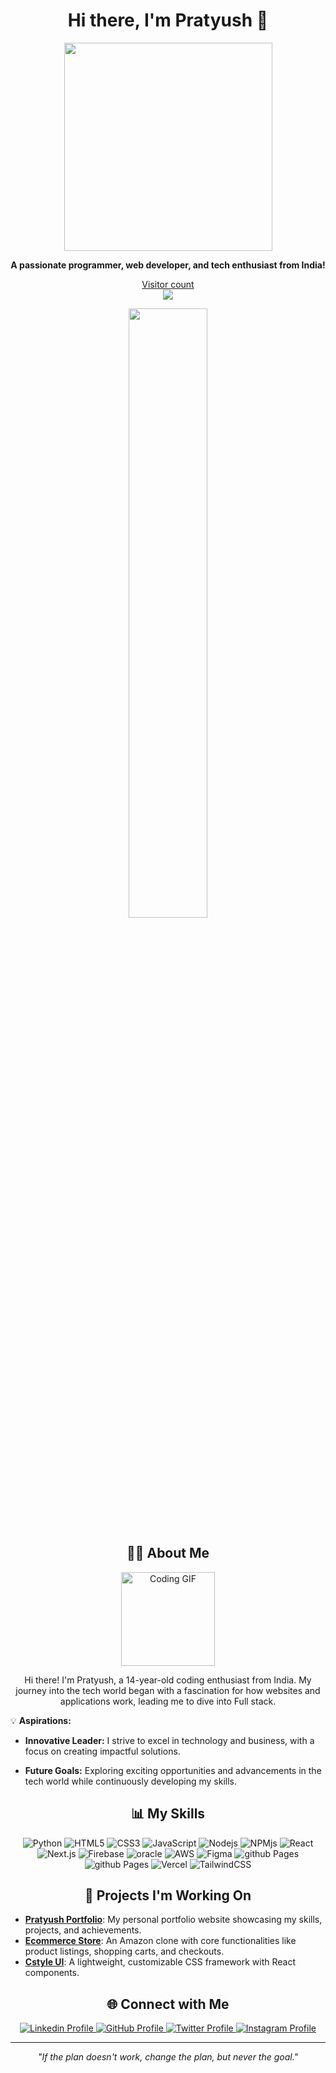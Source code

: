 <h1 align="center">Hi there, I'm Pratyush 👋</h1>

<p align="center">
  <img src="https://media.giphy.com/media/QTfX9Ejfra3ZmNxh6B/giphy.gif" width="333">
</p>

<p align="center">
  <b>A passionate programmer, web developer, and tech enthusiast from India!</b>
</p>

<p align="center">
  <a href="https://github.com/pratyush0898">
    <p align="center"> 
  Visitor count<br>
  <img src="https://profile-counter.glitch.me/pratyush0898/count.svg" />
</p>
  </a>
  </a>
</p>

<p align="center">
   <picture>
    <source media="(prefers-color-scheme: dark)" srcset="https://github-readme-stats-ouuan.vercel.app/api?username=pratyush0898&theme=dark&show_icons=true">
    <img align="center" width="50%" src="https://github-readme-stats-ouuan.vercel.app/api?username=ouuan&show_icons=true">
</picture>
</p>

<h2 align="center">👨‍💻 About Me</h2>

<div align="center">
  <img src="https://media.giphy.com/media/3o7btPCcdNniyf0ArS/giphy.gif" width="150" alt="Coding GIF">
</div>

<p align="center">
  Hi there! I'm Pratyush, a 14-year-old coding enthusiast from India. My journey into the tech world began with a fascination for how websites and applications work, leading me to dive into Full stack.
</p>

<p align="center">

  💡 **Aspirations:** <br>

  - **Innovative Leader:** I strive to excel in technology and business, with a focus on creating impactful solutions. <br>

  - **Future Goals:** Exploring exciting opportunities and advancements in the tech world while continuously developing my skills.

</p>



<h2 align="center">📊 My Skills</h2>

<p align="center">

  <img src="https://img.shields.io/badge/python-3670A0?style=for-the-badge&logo=python&logoColor=ffdd54" alt="Python" />

  <img src="https://img.shields.io/badge/html5-%23E34F26.svg?style=for-the-badge&logo=html5&logoColor=white" alt="HTML5" />

  <img src="https://img.shields.io/badge/css3-%231572B6.svg?style=for-the-badge&logo=css3&logoColor=white" alt="CSS3" />

  <img src="https://img.shields.io/badge/javascript-%23323330.svg?style=for-the-badge&logo=javascript&logoColor=%23F7DF1E" alt="JavaScript" />

  <img src="https://img.shields.io/badge/Node%20js-339933?style=for-the-badge&logo=nodedotjs&logoColor=white" alt="Nodejs" />

  <img src="https://img.shields.io/badge/npm-CB3837?style=for-the-badge&logo=npm&logoColor=white" alt="NPMjs" />

  <img src="https://img.shields.io/badge/react-%2320232a.svg?style=for-the-badge&logo=react&logoColor=%2361DAFB" alt="React" />


  <img src="https://img.shields.io/badge/Next-black?style=for-the-badge&logo=next.js&logoColor=white" alt="Next.js" />

  <img src="https://img.shields.io/badge/firebase-ffca28?style=for-the-badge&logo=firebase&logoColor=blac" alt="Firebase" />

  <img src="https://img.shields.io/badge/Oracle-F80000?style=for-the-badge&logo=oracle&logoColor=black" alt="oracle" />

  <img src="https://img.shields.io/badge/Amazon_AWS-FF9900?style=for-the-badge&logo=amazonaws&logoColor=white" alt="AWS" />

  <img src="https://img.shields.io/badge/Figma-F24E1E?style=for-the-badge&logo=figma&logoColor=white" alt="Figma" />

  <img src="https://img.shields.io/badge/GitHub%20Pages-222222?style=for-the-badge&logo=GitHub%20Pages&logoColor=white" alt="github Pages" />

  <img src="https://img.shields.io/badge/Netlify-00C7B7?style=for-the-badge&logo=netlify&logoColor=white" alt="github Pages" />

  <img src="https://img.shields.io/badge/Vercel-000000?style=for-the-badge&logo=vercel&logoColor=white" alt="Vercel" />

  <img src="https://img.shields.io/badge/tailwindcss-%2338B2AC.svg?style=for-the-badge&logo=tailwind-css&logoColor=white" alt="TailwindCSS" />

</p>



<h2 align="center">🔭 Projects I'm Working On</h2>

- **[Pratyush Portfolio](https://github.com/pratyush0898/pratyush-portfolio)**: My personal portfolio website showcasing my skills, projects, and achievements.
- **[Ecommerce Store](https://github.com/pratyush0898/Ecommerce-store)**: An Amazon clone with core functionalities like product listings, shopping carts, and checkouts.
- **[Cstyle UI](https://github.com/pratyush0898/cstyle-ui)**: A lightweight, customizable CSS framework with React components.

<h2 align="center">🌐 Connect with Me</h2>

<p align="center">
  <a href="https://www.linkedin.com/in/pratyush-kumar-751a1229b">
    <img src="https://img.shields.io/badge/LinkedIn-0077B5?style=for-the-badge&logo=linkedin&logoColor=white" alt="Linkedin Profile" />
  </a>
  <a href="https://github.com/pratyush0898">
    <img src="https://img.shields.io/badge/GitHub-100000?style=for-the-badge&logo=github&logoColor=white" alt="GitHub Profile" />
  </a>
  <a href="https://x.com/nvmPratyush">
    <img src="https://img.shields.io/badge/X-000000?style=for-the-badge&logo=x&logoColor=white" alt="Twitter Profile" />
  </a>
  <a href="https://www.instagram.com/nvm_partyush/">
    <img src="https://img.shields.io/badge/Instagram-E4405F?style=for-the-badge&logo=instagram&logoColor=white" alt="Instagram Profile" />
  </a>
</p>

---

<p align="center">
  <i>"If the plan doesn't work, change the plan, but never the goal."</i>
</p>
